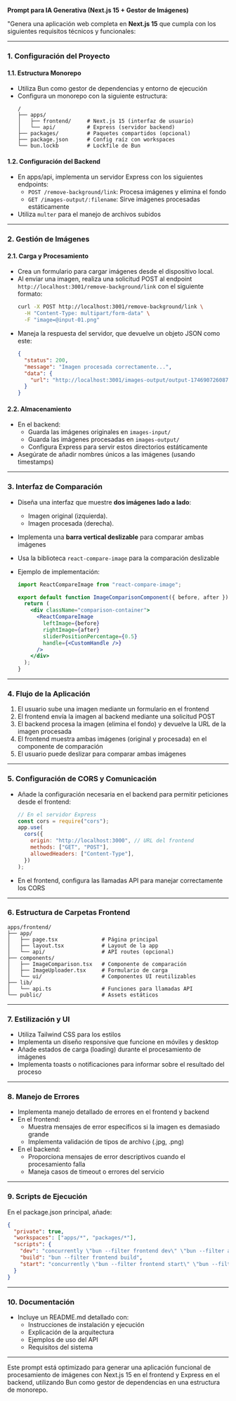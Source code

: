 **Prompt para IA Generativa (Next.js 15 + Gestor de Imágenes)**

"Genera una aplicación web completa en **Next.js 15** que cumpla con los siguientes requisitos técnicos y funcionales:

---

### **1. Configuración del Proyecto**

#### **1.1. Estructura Monorepo**

- Utiliza Bun como gestor de dependencias y entorno de ejecución
- Configura un monorepo con la siguiente estructura:
  ```
  /
  ├── apps/
  │   ├── frontend/     # Next.js 15 (interfaz de usuario)
  │   └── api/          # Express (servidor backend)
  ├── packages/         # Paquetes compartidos (opcional)
  ├── package.json      # Config raíz con workspaces
  └── bun.lockb         # Lockfile de Bun
  ```

#### **1.2. Configuración del Backend**

- En apps/api, implementa un servidor Express con los siguientes endpoints:
  - `POST /remove-background/link`: Procesa imágenes y elimina el fondo
  - `GET /images-output/:filename`: Sirve imágenes procesadas estáticamente
- Utiliza `multer` para el manejo de archivos subidos

---

### **2. Gestión de Imágenes**

#### **2.1. Carga y Procesamiento**

- Crea un formulario para cargar imágenes desde el dispositivo local.
- Al enviar una imagen, realiza una solicitud POST al endpoint `http://localhost:3001/remove-background/link` con el siguiente formato:
  ```bash
  curl -X POST http://localhost:3001/remove-background/link \
    -H "Content-Type: multipart/form-data" \
    -F "image=@input-01.png"
  ```
- Maneja la respuesta del servidor, que devuelve un objeto JSON como este:
  ```json
  {
    "status": 200,
    "message": "Imagen procesada correctamente...",
    "data": {
      "url": "http://localhost:3001/images-output/output-1746907260873-596650149.png"
    }
  }
  ```

#### **2.2. Almacenamiento**

- En el backend:
  - Guarda las imágenes originales en `images-input/`
  - Guarda las imágenes procesadas en `images-output/`
  - Configura Express para servir estos directorios estáticamente
- Asegúrate de añadir nombres únicos a las imágenes (usando timestamps)

---

### **3. Interfaz de Comparación**

- Diseña una interfaz que muestre **dos imágenes lado a lado**:
  - Imagen original (izquierda).
  - Imagen procesada (derecha).
- Implementa una **barra vertical deslizable** para comparar ambas imágenes
- Usa la biblioteca `react-compare-image` para la comparación deslizable
- Ejemplo de implementación:

  ```jsx
  import ReactCompareImage from "react-compare-image";

  export default function ImageComparisonComponent({ before, after }) {
    return (
      <div className="comparison-container">
        <ReactCompareImage
          leftImage={before}
          rightImage={after}
          sliderPositionPercentage={0.5}
          handle={<CustomHandle />}
        />
      </div>
    );
  }
  ```

---

### **4. Flujo de la Aplicación**

1. El usuario sube una imagen mediante un formulario en el frontend
2. El frontend envía la imagen al backend mediante una solicitud POST
3. El backend procesa la imagen (elimina el fondo) y devuelve la URL de la imagen procesada
4. El frontend muestra ambas imágenes (original y procesada) en el componente de comparación
5. El usuario puede deslizar para comparar ambas imágenes

---

### **5. Configuración de CORS y Comunicación**

- Añade la configuración necesaria en el backend para permitir peticiones desde el frontend:
  ```javascript
  // En el servidor Express
  const cors = require("cors");
  app.use(
    cors({
      origin: "http://localhost:3000", // URL del frontend
      methods: ["GET", "POST"],
      allowedHeaders: ["Content-Type"],
    })
  );
  ```
- En el frontend, configura las llamadas API para manejar correctamente los CORS

---

### **6. Estructura de Carpetas Frontend**

```
apps/frontend/
├── app/
│   ├── page.tsx              # Página principal
│   ├── layout.tsx            # Layout de la app
│   └── api/                  # API routes (opcional)
├── components/
│   ├── ImageComparison.tsx   # Componente de comparación
│   ├── ImageUploader.tsx     # Formulario de carga
│   └── ui/                   # Componentes UI reutilizables
├── lib/
│   └── api.ts                # Funciones para llamadas API
└── public/                   # Assets estáticos
```

---

### **7. Estilización y UI**

- Utiliza Tailwind CSS para los estilos
- Implementa un diseño responsive que funcione en móviles y desktop
- Añade estados de carga (loading) durante el procesamiento de imágenes
- Implementa toasts o notificaciones para informar sobre el resultado del proceso

---

### **8. Manejo de Errores**

- Implementa manejo detallado de errores en el frontend y backend
- En el frontend:
  - Muestra mensajes de error específicos si la imagen es demasiado grande
  - Implementa validación de tipos de archivo (.jpg, .png)
- En el backend:
  - Proporciona mensajes de error descriptivos cuando el procesamiento falla
  - Maneja casos de timeout o errores del servicio

---

### **9. Scripts de Ejecución**

En el package.json principal, añade:

```json
{
  "private": true,
  "workspaces": ["apps/*", "packages/*"],
  "scripts": {
    "dev": "concurrently \"bun --filter frontend dev\" \"bun --filter api start\"",
    "build": "bun --filter frontend build",
    "start": "concurrently \"bun --filter frontend start\" \"bun --filter api start\""
  }
}
```

---

### **10. Documentación**

- Incluye un README.md detallado con:
  - Instrucciones de instalación y ejecución
  - Explicación de la arquitectura
  - Ejemplos de uso del API
  - Requisitos del sistema

---

Este prompt está optimizado para generar una aplicación funcional de procesamiento de imágenes con Next.js 15 en el frontend y Express en el backend, utilizando Bun como gestor de dependencias en una estructura de monorepo.
